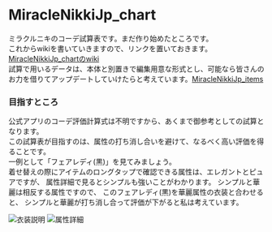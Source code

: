 # MiracleNikkiJp_chart
ミラクルニキのコーデ試算表です。まだ作り始めたところです。  
これからwikiを書いていきますので、リンクを置いておきます。[MiracleNikkiJp_chartのwiki](https://github.com/koala31/MiracleNikkiJp_chart/wiki)  
試算で用いるデータは、本体と別置きで編集用意な形式とし、可能なら皆さんのお力を借りてアップデートしていけたらと考えています。[MiracleNikkiJp_items](https://github.com/koala31/MiracleNikkiJp_items)  

### 目指すところ
公式アプリのコーデ評価計算式は不明ですから、あくまで御参考としての試算となります。  
この試算表が目指すのは、属性の打ち消し合いを避けて、なるべく高い評価を得ることです。  
一例として「フェアレディ(黒)」を見てみましょう。  
着せ替えの際にアイテムのロングタップで確認できる属性は、エレガントとピュアですが、
属性詳細で見るとシンプルも強いことがわかります。
シンプルと華麗は相反する属性ですので、
このフェアレディ(黒)を華麗属性の衣装と合わせると、
シンプルと華麗が打ち消し合って評価が下がると私は考えています。

![衣装説明](wiki/images/item_status_simple.png) ![属性詳細](wiki/images/item_status_full.png)  
